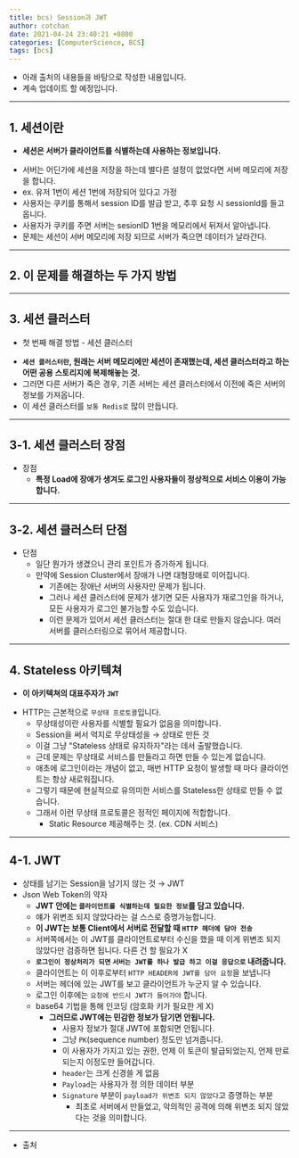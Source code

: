 ```yaml
---
title: bcs) Session과 JWT
author: cotchan 
date: 2021-04-24 23:40:21 +0800 
categories: [ComputerScience, BCS]
tags: [bcs]
---
```


+ 아래 출처의 내용들을 바탕으로 작성한 내용입니다.    
+ 계속 업데이트 할 예정입니다.

---

## 1. 세션이란

+ **세션은 서버가 클라이언트를 식별하는데 사용하는 정보입니다.**
- 서버는 어딘가에 세션을 저장을 하는데 별다른 설정이 없었다면 서버 메모리에 저장을 합니다.
- ex. 유저 1번이 세션 1번에 저장되어 있다고 가정 
- 사용자는 쿠키를 통해서 session ID를 발급 받고, 추후 요청 시 sessionId를 들고 옵니다.
- 사용자가 쿠키를 주면 서버는 sesionID 1번을 메모리에서 뒤져서 알아냅니다.
- 문제는 세션이 서버 메모리에 저장 되므로 서버가 죽으면 데이터가 날라간다.

---

## 2. 이 문제를 해결하는 두 가지 방법

---

## 3. 세션 클러스터

+ 첫 번째 해결 방법 - 세션 클러스터

- **`세션 클러스터란`, 원래는 서버 메모리에만 세션이 존재했는데, 세션 클러스터라고 하는 어떤 공용 스토리지에 복제해놓는 것.**
- 그러면 다른 서버가 죽은 경우, 기존 서버는 세션 클러스터에서 이전에 죽은 서버의 정보를 가져옵니다.
- 이 세션 클러스터를 `보통 Redis로` 많이 만듭니다.

---

## 3-1. 세션 클러스터 장점

+ 장점 
  + **특정 Load에 장애가 생겨도 로그인 사용자들이 정상적으로 서비스 이용이 가능합니다.**

---

## 3-2. 세션 클러스터 단점

+ 단점 
  + 일단 뭔가가 생겼으니 관리 포인트가 증가하게 됩니다.
  + 만약에 Session Cluster에서 장애가 나면 대형장애로 이어집니다.
    - 기존에는 장애난 서버의 사용자만 문제가 됩니다.
    - 그러나 세션 클러스터에 문제가 생기면 모든 사용자가 재로그인을 하거나, 모든 사용자가 로그인 불가능할 수도 있습니다.
    - 이런 문제가 있어서 세션 클러스터는 절대 한 대로 만들지 않습니다. 여러 서버를 클러스터링으로 묶어서 제공합니다.

---

## 4. Stateless 아키텍쳐

+ **이 아키텍쳐의 대표주자가 `JWT`**

- HTTP는 근본적으로 `무상태 프로토콜`입니다.
  - 무상태성이란 사용자를 식별할 필요가 없음을 의미합니다.
  - Session을 써서 억지로 무상태성을 → 상태로 만든 것
  - 이걸 그냥 "Stateless 상태로 유지하자"라는 데서 출발했습니다.
  - 근데 문제는 무상태로 서비스를 만들라고 하면 만들 수 있는게 없습니다. 
  - 애초에 로그인이라는 개념이 없고, 매번 HTTP 요청이 발생할 때 마다 클라이언트는 항상 새로워집니다.
  - 그렇기 때문에 현실적으로 유의미한 서비스를 Stateless한 상태로 만들 수 없습니다.
  - 그래서 이런 무상태 프로토콜은 정적인 페이지에 적합합니다.
    - Static Resource 제공해주는 것. (ex. CDN 서비스)

---

## 4-1. JWT

- 상태를 남기는 Session을 남기지 않는 것 → JWT
- Json Web Token의 약자
  - **JWT 안에는 `클라이언트를 식별하는데 필요한 정보`를 담고 있습니다.**
  - 얘가 위변조 되지 않았다라는 걸 스스로 증명가능합니다.
  - **이 JWT는 보통 Client에서 서버로 전달할 때 `HTTP 헤더에 담아 전송`**
  - 서버쪽에서는 이 JWT를 클라이언트로부터 수신을 했을 때 이게 위변조 되지 않았다만 검증하면 됩니다. 다른 건 할 필요가 X
  - **`로그인이 정상처리가 되면` `서버는 JWT를 하나 발급 하고 이걸 응답으로` 내려줍니다.**
  - 클라이언트는 이 이후로부터 `HTTP HEADER에 JWT를 담아 요청`을 보냅니다
  - 서버는 헤더에 있는 JWT를 보고 클라이언트가 누군지 알 수 있습니다.
  - 로그인 이후에는 `요청에 반드시 JWT가 들어가야` 합니다.
  - base64 기법을 통해 인코딩 (암호화 키가 필요한 게 X)
      - **그러므로 JWT에는 민감한 정보가 담기면 안됩니다.**
          - 사용자 정보가 절대 JWT에 포함되면 안됩니다.
          - 그냥 `PK`(sequence number) 정도만 넘겨줍니다.
          - 이 사용자가 가지고 있는 권한, 언제 이 토큰이 발급되었는지, 언제 만료되는지 이정도만 들어갑니다.
          - `header`는 크게 신경쓸 게 없음
          - `Payload`는 사용자가 정 의한 데이터 부분
          - `Signature` 부분이 `payload가 위변조 되지 않았다`고 증명하는 부분
              - 최초로 서버에서 만들었고, 악의적인 공격에 의해 위변조 되지 않았다는 것을 의미합니다.

---

+ 출처
